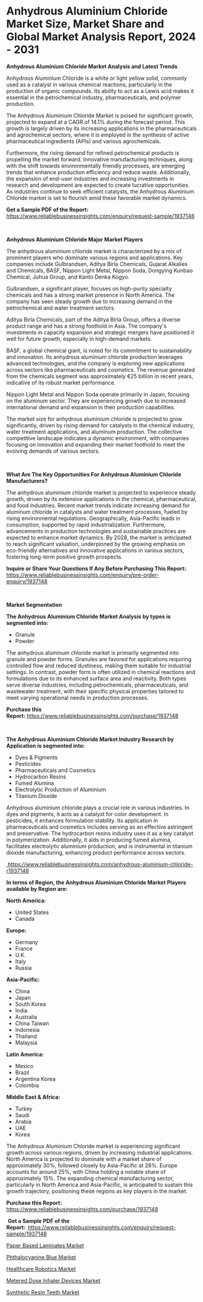 <p><h1>Anhydrous Aluminium Chloride Market Size, Market Share and Global Market Analysis Report, 2024 - 2031</h1></p><p><strong>Anhydrous Aluminium Chloride Market Analysis and Latest Trends</strong></p>
<p><p>Anhydrous Aluminium Chloride is a white or light yellow solid, commonly used as a catalyst in various chemical reactions, particularly in the production of organic compounds. Its ability to act as a Lewis acid makes it essential in the petrochemical industry, pharmaceuticals, and polymer production.</p><p>The Anhydrous Aluminium Chloride Market is poised for significant growth, projected to expand at a CAGR of 14.1% during the forecast period. This growth is largely driven by its increasing applications in the pharmaceuticals and agrochemical sectors, where it is employed in the synthesis of active pharmaceutical ingredients (APIs) and various agrochemicals. </p><p>Furthermore, the rising demand for refined petrochemical products is propelling the market forward. Innovative manufacturing techniques, along with the shift towards environmentally friendly processes, are emerging trends that enhance production efficiency and reduce waste. Additionally, the expansion of end-user industries and increasing investments in research and development are expected to create lucrative opportunities. As industries continue to seek efficient catalysts, the Anhydrous Aluminium Chloride market is set to flourish amid these favorable market dynamics.</p></p>
<p><strong>Get a Sample PDF of the Report:&nbsp;</strong> <a href="https://www.reliablebusinessinsights.com/enquiry/request-sample/1937148?utm_campaign=1109&utm_medium=2&utm_source=Github&utm_content=ia&utm_term=08112024&utm_id=anhydrous-aluminium-chloride">https://www.reliablebusinessinsights.com/enquiry/request-sample/1937148</a></p>
<p>&nbsp;</p>
<p><strong>Anhydrous Aluminium Chloride Major Market Players</strong></p>
<p><p>The anhydrous aluminium chloride market is characterized by a mix of prominent players who dominate various regions and applications. Key companies include Gulbrandsen, Aditya Birla Chemicals, Gujarat Alkalies and Chemicals, BASF, Nippon Light Metal, Nippon Soda, Dongying Kunbao Chemical, Juhua Group, and Kanto Denka Kogyo.</p><p>Gulbrandsen, a significant player, focuses on high-purity specialty chemicals and has a strong market presence in North America. The company has seen steady growth due to increasing demand in the petrochemical and water treatment sectors.</p><p>Aditya Birla Chemicals, part of the Aditya Birla Group, offers a diverse product range and has a strong foothold in Asia. The company's investments in capacity expansion and strategic mergers have positioned it well for future growth, especially in high-demand markets.</p><p>BASF, a global chemical giant, is noted for its commitment to sustainability and innovation. Its anhydrous aluminium chloride production leverages advanced technologies, and the company is exploring new applications across sectors like pharmaceuticals and cosmetics. The revenue generated from the chemicals segment was approximately €25 billion in recent years, indicative of its robust market performance.</p><p>Nippon Light Metal and Nippon Soda operate primarily in Japan, focusing on the aluminum sector. They are experiencing growth due to increased international demand and expansion in their production capabilities.</p><p>The market size for anhydrous aluminium chloride is projected to grow significantly, driven by rising demand for catalysts in the chemical industry, water treatment applications, and aluminum production. The collective competitive landscape indicates a dynamic environment, with companies focusing on innovation and expanding their market foothold to meet the evolving demands of various sectors.</p></p>
<p>&nbsp;</p>
<p><strong>What Are The Key Opportunities For Anhydrous Aluminium Chloride Manufacturers?</strong></p>
<p><p>The anhydrous aluminium chloride market is projected to experience steady growth, driven by its extensive applications in the chemical, pharmaceutical, and food industries. Recent market trends indicate increasing demand for aluminum chloride in catalysts and water treatment processes, fueled by rising environmental regulations. Geographically, Asia-Pacific leads in consumption, supported by rapid industrialization. Furthermore, advancements in production technologies and sustainable practices are expected to enhance market dynamics. By 2028, the market is anticipated to reach significant valuation, underpinned by the growing emphasis on eco-friendly alternatives and innovative applications in various sectors, fostering long-term positive growth prospects.</p></p>
<p><strong>Inquire or Share Your Questions If Any Before Purchasing This Report:</strong> <a href="https://www.reliablebusinessinsights.com/enquiry/pre-order-enquiry/1937148?utm_campaign=1109&utm_medium=2&utm_source=Github&utm_content=ia&utm_term=08112024&utm_id=anhydrous-aluminium-chloride">https://www.reliablebusinessinsights.com/enquiry/pre-order-enquiry/1937148</a></p>
<p>&nbsp;</p>
<p><strong>Market Segmentation</strong></p>
<p><strong>The Anhydrous Aluminium Chloride Market Analysis by types is segmented into:</strong></p>
<p><ul><li>Granule</li><li>Powder</li></ul></p>
<p><p>The anhydrous aluminum chloride market is primarily segmented into granule and powder forms. Granules are favored for applications requiring controlled flow and reduced dustiness, making them suitable for industrial settings. In contrast, powder form is often utilized in chemical reactions and formulations due to its enhanced surface area and reactivity. Both types serve diverse industries, including petrochemicals, pharmaceuticals, and wastewater treatment, with their specific physical properties tailored to meet varying operational needs in production processes.</p></p>
<p><strong>Purchase this Report:&nbsp;</strong><a href="https://www.reliablebusinessinsights.com/purchase/1937148?utm_campaign=1109&utm_medium=2&utm_source=Github&utm_content=ia&utm_term=08112024&utm_id=anhydrous-aluminium-chloride">https://www.reliablebusinessinsights.com/purchase/1937148</a></p>
<p>&nbsp;</p>
<p><strong>The Anhydrous Aluminium Chloride Market Industry Research by Application is segmented into:</strong></p>
<p><ul><li>Dyes & Pigments</li><li>Pesticides</li><li>Pharmaceuticals and Cosmetics</li><li>Hydrocarbon Resins</li><li>Fumed Alumina</li><li>Electrolytic Production of Aluminium</li><li>Titanium Dioxide</li></ul></p>
<p><p>Anhydrous aluminium chloride plays a crucial role in various industries. In dyes and pigments, it acts as a catalyst for color development. In pesticides, it enhances formulation stability. Its application in pharmaceuticals and cosmetics includes serving as an effective astringent and preservative. The hydrocarbon resins industry uses it as a key catalyst in polymerization. Additionally, it aids in producing fumed alumina, facilitates electrolytic aluminium production, and is instrumental in titanium dioxide manufacturing, enhancing product performance across sectors.</p></p>
<p><a href="https://www.reliablebusinessinsights.com/anhydrous-aluminium-chloride-r1937148?utm_campaign=1109&utm_medium=2&utm_source=Github&utm_content=ia&utm_term=08112024&utm_id=anhydrous-aluminium-chloride">&nbsp;https://www.reliablebusinessinsights.com/anhydrous-aluminium-chloride-r1937148</a></p>
<p><strong>In terms of Region, the Anhydrous Aluminium Chloride Market Players available by Region are:</strong></p>
<p>
    <p> <strong> North America: </strong>
        <ul>
            <li>United States</li>
            <li>Canada</li>
        </ul>
        </p> 
    <p> <strong> Europe: </strong>
        <ul>
            <li>Germany</li>
            <li>France</li>
            <li>U.K.</li>
            <li>Italy</li>
            <li>Russia</li>
        </ul>
        </p> 
    <p> <strong> Asia-Pacific: </strong>
        <ul>
            <li>China</li>
            <li>Japan</li>
            <li>South Korea</li>
            <li>India</li>
            <li>Australia</li>
            <li>China Taiwan</li>
            <li>Indonesia</li>
            <li>Thailand</li>
            <li>Malaysia</li>
        </ul>
        </p> 
    <p> <strong> Latin America: </strong>
        <ul>
            <li>Mexico</li>
            <li>Brazil</li>
            <li>Argentina Korea</li>
            <li>Colombia</li>
        </ul>
        </p> 
    <p> <strong> Middle East & Africa: </strong>
        <ul>
            <li>Turkey</li>
            <li>Saudi</li>
            <li>Arabia</li>
            <li>UAE</li>
            <li>Korea</li>
        </ul>
    </p>
    </p>
<p><p>The Anhydrous Aluminium Chloride market is experiencing significant growth across various regions, driven by increasing industrial applications. North America is projected to dominate with a market share of approximately 30%, followed closely by Asia-Pacific at 28%. Europe accounts for around 25%, with China holding a notable share of approximately 15%. The expanding chemical manufacturing sector, particularly in North America and Asia-Pacific, is anticipated to sustain this growth trajectory, positioning these regions as key players in the market.</p></p>
<p><strong>Purchase this Report: </strong><a href="https://www.reliablebusinessinsights.com/purchase/1937148?utm_campaign=1109&utm_medium=2&utm_source=Github&utm_content=ia&utm_term=08112024&utm_id=anhydrous-aluminium-chloride">https://www.reliablebusinessinsights.com/purchase/1937148</a></p>
<p>&nbsp;<strong>Get a Sample PDF of the Report:&nbsp;&nbsp;</strong><a href="https://www.reliablebusinessinsights.com/enquiry/request-sample/1937148?utm_campaign=1109&utm_medium=2&utm_source=Github&utm_content=ia&utm_term=08112024&utm_id=anhydrous-aluminium-chloride">https://www.reliablebusinessinsights.com/enquiry/request-sample/1937148</a></p>
<p><strong></strong></p>
<p><p><a href="https://github.com/arnaudyclavinec/Market-Research-Report-List-1/blob/main/paper-based-laminates-market.md?utm_campaign=1109&utm_medium=2&utm_source=Github&utm_content=ia&utm_term=08112024&utm_id=anhydrous-aluminium-chloride">Paper Based Laminates Market</a></p><p><a href="https://github.com/liz10hnbracht/Market-Research-Report-List-1/blob/main/phthalocyanine-blue-market.md?utm_campaign=1109&utm_medium=2&utm_source=Github&utm_content=ia&utm_term=08112024&utm_id=anhydrous-aluminium-chloride">Phthalocyanine Blue Market</a></p><p><a href="https://issuu.com/reportprime-2/docs/healthcare-robotics-market-size-203_4bcfcf38fe6047?utm_campaign=1109&utm_medium=2&utm_source=Github&utm_content=ia&utm_term=08112024&utm_id=anhydrous-aluminium-chloride">Healthcare Robotics Market</a></p><p><a href="https://issuu.com/reportprime-2/docs/metered-dose-inhaler-devices-market_cd0401ca73857b?utm_campaign=1109&utm_medium=2&utm_source=Github&utm_content=ia&utm_term=08112024&utm_id=anhydrous-aluminium-chloride">Metered Dose Inhaler Devices Market</a></p><p><a href="https://issuu.com/reportprime-2/docs/synthetic-resin-teeth-market-size-2_e72ab3b8114a49?utm_campaign=1109&utm_medium=2&utm_source=Github&utm_content=ia&utm_term=08112024&utm_id=anhydrous-aluminium-chloride">Synthetic Resin Teeth Market</a></p></p>